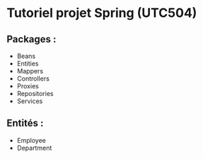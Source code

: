 # Tutoriel projet Spring (UTC504)
## Packages :
- Beans
- Entities
- Mappers
- Controllers
- Proxies
- Repositories
- Services

## Entités : 
- Employee
- Department